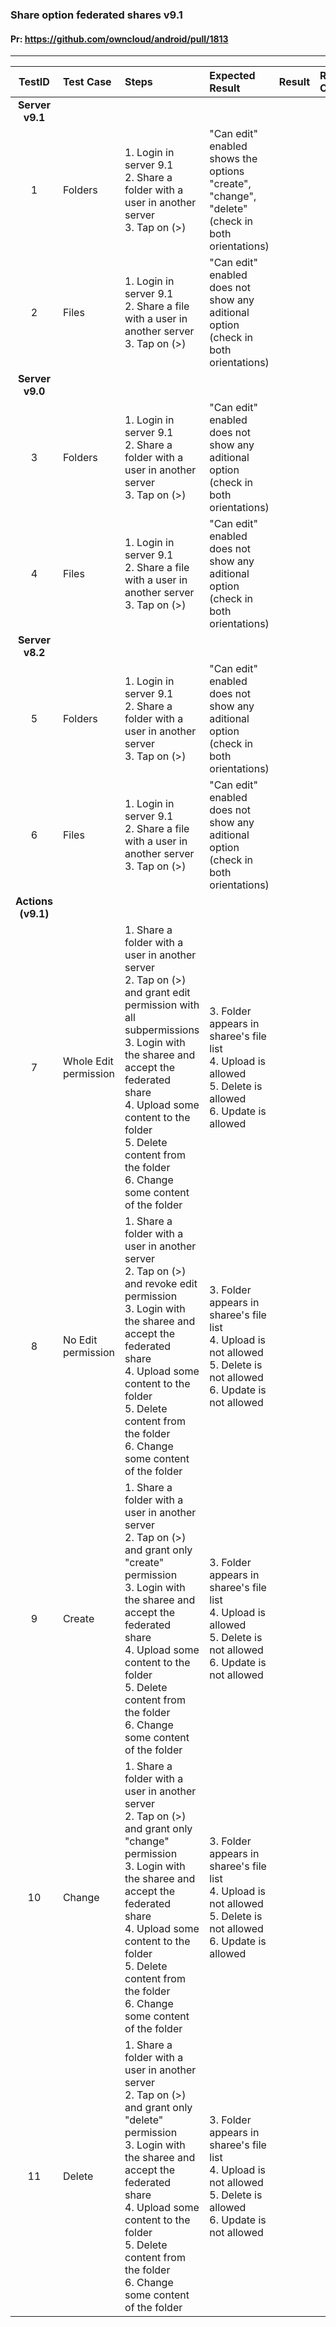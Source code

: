 ###  Share option federated shares v9.1 

#### Pr: https://github.com/owncloud/android/pull/1813


---

 

 
| TestID | Test Case | Steps | Expected Result | Result | Related Comment |
| :----: | :-------- | :---- | :-------------- | :----: | :------ |
|**Server v9.1**||||||
| 1 | Folders | 1. Login in server 9.1<br>2. Share a folder with a user in another server<br>3. Tap on (>) | "Can edit" enabled shows the options "create", "change", "delete" (check in both orientations) |  |  |
| 2 | Files | 1. Login in server 9.1<br>2. Share a file with a user in another server<br>3. Tap on (>) | "Can edit" enabled does not show any aditional option (check in both orientations) |  |  |
|**Server v9.0**||||||
| 3 | Folders | 1. Login in server 9.1<br>2. Share a folder with a user in another server<br>3. Tap on (>) | "Can edit" enabled does not show any aditional option (check in both orientations) |  |  |
| 4 | Files | 1. Login in server 9.1<br>2. Share a file with a user in another server<br>3. Tap on (>) | "Can edit" enabled does not show any aditional option (check in both orientations) |  |  |
|**Server v8.2**||||||
| 5 | Folders | 1. Login in server 9.1<br>2. Share a folder with a user in another server<br>3. Tap on (>) | "Can edit" enabled does not show any aditional option (check in both orientations) |  |  |
| 6 | Files | 1. Login in server 9.1<br>2. Share a file with a user in another server<br>3. Tap on (>) | "Can edit" enabled does not show any aditional option (check in both orientations) |  |  |
|**Actions (v9.1)**||||||
| 7 | Whole Edit permission | 1. Share a folder with a user in another server<br>2. Tap on (>) and grant edit permission with all subpermissions<br>3. Login with the sharee and accept the federated share<br>4. Upload some content to the folder<br>5. Delete content from the folder<br>6. Change some content of the folder| 3. Folder appears in sharee's file list<br>4. Upload is allowed<br>5. Delete is allowed<br>6. Update is allowed |  |  |
| 8 | No Edit permission | 1. Share a folder with a user in another server<br>2. Tap on (>) and revoke edit permission<br>3. Login with the sharee and accept the federated share<br>4. Upload some content to the folder<br>5. Delete content from the folder<br>6. Change some content of the folder| 3. Folder appears in sharee's file list<br>4. Upload is not allowed<br>5. Delete is not allowed<br>6. Update is not allowed |  |  |
| 9 | Create | 1. Share a folder with a user in another server<br>2. Tap on (>) and grant only "create" permission<br>3. Login with the sharee and accept the federated share<br>4. Upload some content to the folder<br>5. Delete content from the folder<br>6. Change some content of the folder| 3. Folder appears in sharee's file list<br>4. Upload is allowed<br>5. Delete is not allowed<br>6. Update is not allowed |  |  |
| 10 | Change | 1. Share a folder with a user in another server<br>2. Tap on (>) and grant only "change" permission<br>3. Login with the sharee and accept the federated share<br>4. Upload some content to the folder<br>5. Delete content from the folder<br>6. Change some content of the folder| 3. Folder appears in sharee's file list<br>4. Upload is not allowed<br>5. Delete is not allowed<br>6. Update is allowed |  |  |
| 11 | Delete | 1. Share a folder with a user in another server<br>2. Tap on (>) and grant only "delete" permission<br>3. Login with the sharee and accept the federated share<br>4. Upload some content to the folder<br>5. Delete content from the folder<br>6. Change some content of the folder| 3. Folder appears in sharee's file list<br>4. Upload is not allowed<br>5. Delete is allowed<br>6. Update is not allowed |  |  |
